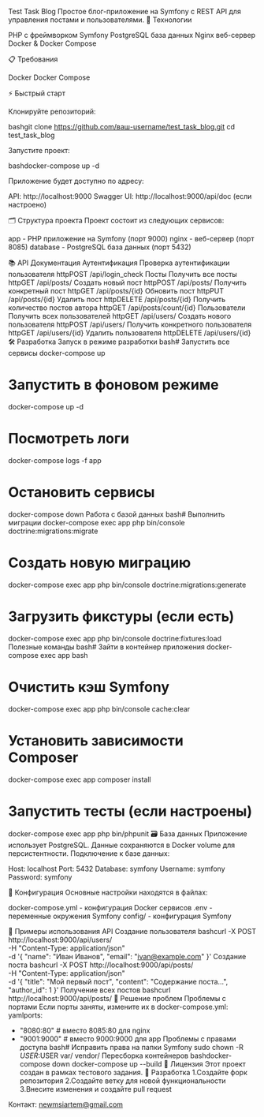 Test Task Blog
Простое блог-приложение на Symfony с REST API для управления постами и пользователями.
🚀 Технологии

PHP с фреймворком Symfony
PostgreSQL база данных
Nginx веб-сервер
Docker & Docker Compose

📋 Требования

Docker
Docker Compose

⚡ Быстрый старт

Клонируйте репозиторий:

bashgit clone https://github.com/ваш-username/test_task_blog.git
cd test_task_blog

Запустите проект:

bashdocker-compose up -d

Приложение будет доступно по адресу:


API: http://localhost:9000
Swagger UI: http://localhost:9000/api/doc (если настроено)

🗂️ Структура проекта
Проект состоит из следующих сервисов:

app - PHP приложение на Symfony (порт 9000)
nginx - веб-сервер (порт 8085)
database - PostgreSQL база данных (порт 5432)

📚 API Документация
Аутентификация
Проверка аутентификации пользователя
httpPOST /api/login_check
Посты
Получить все посты
httpGET /api/posts/
Создать новый пост
httpPOST /api/posts/
Получить конкретный пост
httpGET /api/posts/{id}
Обновить пост
httpPUT /api/posts/{id}
Удалить пост
httpDELETE /api/posts/{id}
Получить количество постов автора
httpGET /api/posts/count/{id}
Пользователи
Получить всех пользователей
httpGET /api/users/
Создать нового пользователя
httpPOST /api/users/
Получить конкретного пользователя
httpGET /api/users/{id}
Удалить пользователя
httpDELETE /api/users/{id}
🛠️ Разработка
Запуск в режиме разработки
bash# Запустить все сервисы
docker-compose up

# Запустить в фоновом режиме
docker-compose up -d

# Посмотреть логи
docker-compose logs -f app

# Остановить сервисы
docker-compose down
Работа с базой данных
bash# Выполнить миграции
docker-compose exec app php bin/console doctrine:migrations:migrate

# Создать новую миграцию
docker-compose exec app php bin/console doctrine:migrations:generate

# Загрузить фикстуры (если есть)
docker-compose exec app php bin/console doctrine:fixtures:load
Полезные команды
bash# Зайти в контейнер приложения
docker-compose exec app bash

# Очистить кэш Symfony
docker-compose exec app php bin/console cache:clear

# Установить зависимости Composer
docker-compose exec app composer install

# Запустить тесты (если настроены)
docker-compose exec app php bin/phpunit
🗃️ База данных
Приложение использует PostgreSQL. Данные сохраняются в Docker volume для персистентности.
Подключение к базе данных:

Host: localhost
Port: 5432
Database: symfony
Username: symfony
Password: symfony

🔧 Конфигурация
Основные настройки находятся в файлах:

docker-compose.yml - конфигурация Docker сервисов
.env - переменные окружения Symfony
config/ - конфигурация Symfony

📝 Примеры использования API
Создание пользователя
bashcurl -X POST http://localhost:9000/api/users/ \
  -H "Content-Type: application/json" \
  -d '{
    "name": "Иван Иванов",
    "email": "ivan@example.com"
  }'
Создание поста
bashcurl -X POST http://localhost:9000/api/posts/ \
  -H "Content-Type: application/json" \
  -d '{
    "title": "Мой первый пост",
    "content": "Содержание поста...",
    "author_id": 1
  }'
Получение всех постов
bashcurl http://localhost:9000/api/posts/
🚨 Решение проблем
Проблемы с портами
Если порты заняты, измените их в docker-compose.yml:
yamlports:
  - "8080:80"  # вместо 8085:80 для nginx
  - "9001:9000" # вместо 9000:9000 для app
Проблемы с правами доступа
bash# Исправить права на папки Symfony
sudo chown -R $USER:$USER var/ vendor/
Пересборка контейнеров
bashdocker-compose down
docker-compose up --build
📄 Лицензия
Этот проект создан в рамках тестового задания.
🤝 Разработка
1.Создайте форк репозитория
2.Создайте ветку для новой функциональности
3.Внесите изменения и создайте pull request

Контакт: newmsiartem@gmail.com
